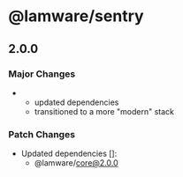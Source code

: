 # @lamware/sentry

## 2.0.0

### Major Changes

- - updated dependencies
  - transitioned to a more "modern" stack

### Patch Changes

- Updated dependencies []:
  - @lamware/core@2.0.0
